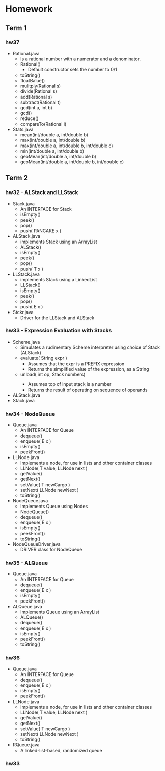 # Homework

## Term 1

### hw37
* Rational.java
  * Is a rational number with a numerator and a denominator. 
  * Rational() 
    * Default constructor sets the number to 0/1
  * toString()
  * floatBalue()
  * mulitply(Rational s)
  * divide(Rational s)
  * add(Rational s)
  * subtract(Rational t)
  * gcd(int a, int b)
  * gcd()
  * reduce()
  * compareTo(Rational l)
* Stats.java
  * mean(int/double a, int/double b)
  * max(int/double a, int/double b)
  * max(int/double a, int/double b, int/double c)
  * min(int/double a, int/double b)
  * geoMean(int/double a, int/double b)
  * geoMean(int/double a, int/double b, int/double c)

## Term 2

### hw32 - ALStack and LLStack
* Stack.java
  * An INTERFACE for Stack<PANCAKE>
  * isEmpty()
  * peek()
  * pop()
  * push( PANCAKE x )
* ALStack.java
  * implements Stack<T> using an ArrayList<T>
  * ALStack()
  * isEmpty()
  * peek()
  * pop()
  * push( T x )
* LLStack.java
  * implements Stack<E> using a LinkedList<E>
  * LLStack()
  * isEmpty()
  * peek()
  * pop()
  * push( E x )
* Stckr.java
  * Driver for the LLStack and ALStack

### hw33 - Expression Evaluation with Stacks
* Scheme.java
  * Simulates a rudimentary Scheme interpreter using choice of Stack (ALStack)
  * evaluate( String expr )
    * Assumes that the expr is a PREFIX expression
    * Returns the simplified value of the expression, as a String
  * unload( int op, Stack<String> numbers)
    * Assumes top of input stack is a number
    * Returns the result of operating on sequence of operands
* ALStack.java
* Stack.java
 
### hw34 - NodeQueue
* Queue.java
  * An INTERFACE for Queue<Quasar>
  * dequeue()
  * enqueue( E x )
  * isEmpty()
  * peekFront()
* LLNode.java
  * Implements a node, for use in lists and other container classes
  * LLNode( T value, LLNode<T> next )
  * getValue()
  * getNext()
  * setValue( T newCargo )
  * setNext( LLNode<T> newNext )
  * toString()
* NodeQueue.java
  * Implements Queue<E> using Nodes
  * NodeQueue()
  * dequeue()
  * enqueue( E x )
  * isEmpty()
  * peekFront()
  * toString()
* NodeQueueDriver.java
  * DRIVER class for NodeQueue

### hw35 - ALQueue
* Queue.java
  * An INTERFACE for Queue<Quasar>
  * dequeue()
  * enqueue( E x )
  * isEmpty()
  * peekFront()
* ALQueue.java
  * Implements Queue<E> using an ArrayList<E>
  * ALQueue()
  * dequeue()
  * enqueue( E x )
  * isEmpty()
  * peekFront()
  * toString()

### hw36
* Queue.java
  * An INTERFACE for Queue<Quasar>
  * dequeue()
  * enqueue( E x )
  * isEmpty()
  * peekFront()
* LLNode.java
  * Implements a node, for use in lists and other container classes
  * LLNode( T value, LLNode<T> next )
  * getValue()
  * getNext()
  * setValue( T newCargo )
  * setNext( LLNode<T> newNext )
  * toString()
* RQueue.java
  * A linked-list-based, randomized queue

### hw33
